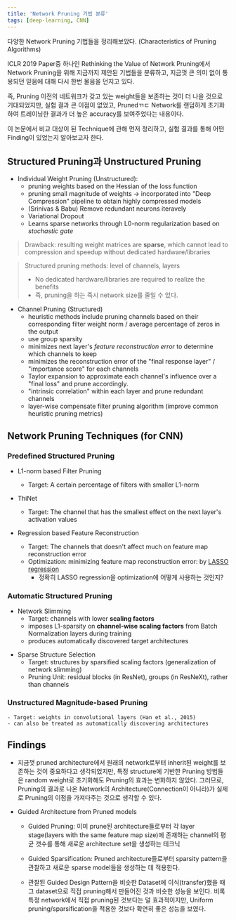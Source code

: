 ```yaml
---
title: 'Network Pruning 기법 분류'
tags: [deep-learning, CNN]
---
```


다양한 Network Pruning 기법들을 정리해보았다.
(Characteristics of Pruning Algorithms)

<!--more-->

ICLR 2019 Paper중 하나인 Rethinking the Value of Network Pruning에서 Network Pruning을 위해 지금까지 제안된 기법들을 분류하고, 지금껏 큰 의미 없이 통용되던 믿음에 대해 다시 한번 물음을 던지고 있다.

즉, Pruning 이전의 네트워크가 갖고 있는 weight들을 보존하는 것이 더 나을 것으로 기대되었지만, 실험 결과 큰 이점이 없었고, Prunedㄲㄷ Network를 랜덤하게 초기화하여 트레이닝한 결과가 더 높은 accuracy를 보여주었다는 내용이다.

이 논문에서 비교 대상이 된 Technique에 관해 먼저 정리하고, 실험 결과를 통해 어떤 Finding이 있었는지 알아보고자 한다.

## Structured Pruning과 Unstructured Pruning

-   Individual Weight Pruning (Unstructured):
    -   pruning weights based on the Hessian of the loss function
    -   pruning small magnitude of weights -> incorporated into "Deep Compression" pipeline to obtain highly compressed models
    -   (Srinivas & Babu) Remove redundant neurons iteravely
    -   Variational Dropout
    -   Learns sparse networks through L0-norm regularization based on _stochastic gate_

> Drawback: resulting weight matrices are **sparse**, which cannot lead to compression and speedup without dedicated hardware/libraries

> Structured pruning methods: level of channels, layers
>
> -   No dedicated hardware/libraries are required to realize the benefits
> -   즉, pruning을 하는 즉시 network size를 줄일 수 있다.

-   Channel Pruning (Structured)
    -   heuristic methods include pruning channels based on their corresponding filter weight norm / average percentage of zeros in the output
    -   use group sparsity
    -   minimizes next layer's _feature reconstruction error_ to determine which channels to keep
    -   minimizes the reconstruction error of the "final response layer" / "importance score" for each channels
    -   Taylor expansion to approximate each channel's influence over a "final loss" and prune accordingly.
    -   "intrinsic correlation" within each layer and prune redundant channels
    -   layer-wise compensate filter pruning algorithm (improve common heuristic pruning metrics)

## Network Pruning Techniques (for CNN)

### Predefined Structured Pruning

-   L1-norm based Filter Pruning

    -   Target: A certain percentage of filters with smaller L1-norm

-   ThiNet

    -   Target: The channel that has the smallest effect on the next layer's activation values

-   Regression based Feature Reconstruction
    -   Target: The channels that doesn't affect much on feature map reconstruction error
    -   Optimization: minimizing feature map reconstruction error: by [LASSO regression](https://bskyvision.com/193)
        -   정확히 LASSO regression을 optimization에 어떻게 사용하는 것인지?

### Automatic Structured Pruning

-   Network Slimming
    -   Target: channels with lower **scaling factors**
    -   imposes L1-sparsity on **channel-wise scaling factors** from Batch Normalization layers during training
    -   produces automatically discovered target architectures

*   Sparse Structure Selection
    -   Target: structures by sparsified scaling factors (generalization of network slimming)
    -   Pruning Unit: residual blocks (in ResNet), groups (in ResNeXt), rather than channels

### Unstructured Magnitude-based Pruning

    - Target: weights in convolutional layers (Han et al., 2015)
    - can also be treated as automatically discovering architectures

## Findings

-   지금껏 pruned architecture에서 원래의 network로부터 inherit된 weight를 보존하는 것이 중요하다고 생각되었지만, 특정 structure에 기반한 Pruning 방법들은 random weight로 초기화해도 Pruning의 효과는 변화하지 않았다. 그러므로, Pruning의 결과로 나온 Network의 Architecture(Connection이 아니라)가 실제로 Pruning의 이점을 가져다주는 것으로 생각할 수 있다.

-   Guided Architecture from Pruned models

    -   Guided Pruning: 이미 prune된 architecture들로부터 각 layer stage(layers with the same feature map size)에 존재하는 channel의 평균 갯수를 통해 새로운 architecture set을 생성하는 테크닉

    -   Guided Sparsification: Pruned architecture들로부터 sparsity pattern을 관찰하고 새로운 sparse model들을 생성하는 데 적용한다.

    -   관찰된 Guided Design Pattern을 비슷한 Dataset에 이식(transfer)했을 때 그 dataset으로 직접 pruning해서 만들어진 것과 비슷한 성능을 보인다. 비록 특정 network에서 직접 pruning된 것보다는 덜 효과적이지만, Uniform pruning/sparsification을 적용한 것보다 확연히 좋은 성능을 보였다.
